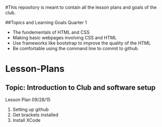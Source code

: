 #This repository is meant to contain all the lesson plans and goals of the club. 

##Topics and Learning Goals Quarter 1
<ul>
<li>The fundementals of HTML and CSS</li>
<li>Making basic webpages involving CSS and HTML</li>
<li>Use frameworks like bootstrap to improve the quality of the HTML</li>
<li>Be comfortable using the command line to commit to github </li>
</ul>

# Lesson-Plans
<h2>Topic: Introduction to Club and software setup </h2>
<p>Lesson Plan 09/28/15</p>
<ol>
<li>Setting up github</li>
<li>Get brackets installed </li> 
<li>Install XCode </li>
</ol>
